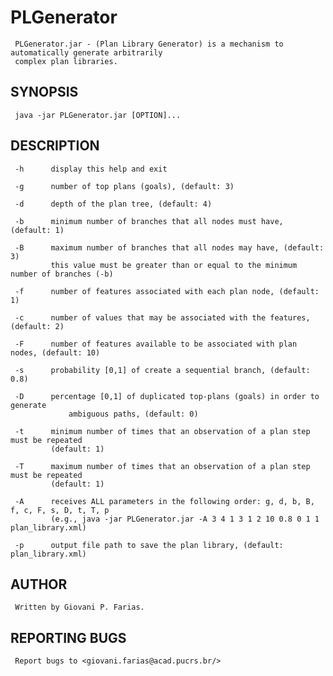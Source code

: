 # PLGenerator
	 PLGenerator.jar - (Plan Library Generator) is a mechanism to automatically generate arbitrarily
	 complex plan libraries. 

## SYNOPSIS
	 java -jar PLGenerator.jar [OPTION]... 

## DESCRIPTION
	 -h 	 display this help and exit 

	 -g 	 number of top plans (goals), (default: 3) 

	 -d 	 depth of the plan tree, (default: 4) 

	 -b 	 minimum number of branches that all nodes must have, (default: 1) 

	 -B 	 maximum number of branches that all nodes may have, (default: 3)
	         this value must be greater than or equal to the minimum number of branches (-b) 

	 -f 	 number of features associated with each plan node, (default: 1) 

	 -c 	 number of values that may be associated with the features, (default: 2) 

	 -F 	 number of features available to be associated with plan nodes, (default: 10) 

	 -s 	 probability [0,1] of create a sequential branch, (default: 0.8) 

	 -D 	 percentage [0,1] of duplicated top-plans (goals) in order to generate 
                 ambiguous paths, (default: 0) 

	 -t 	 minimum number of times that an observation of a plan step must be repeated
	         (default: 1) 

	 -T 	 maximum number of times that an observation of a plan step must be repeated
	         (default: 1) 

	 -A 	 receives ALL parameters in the following order: g, d, b, B, f, c, F, s, D, t, T, p
	         (e.g., java -jar PLGenerator.jar -A 3 4 1 3 1 2 10 0.8 0 1 1 plan_library.xml) 

	 -p 	 output file path to save the plan library, (default: plan_library.xml) 

## AUTHOR
	 Written by Giovani P. Farias.

## REPORTING BUGS
	 Report bugs to <giovani.farias@acad.pucrs.br/>

